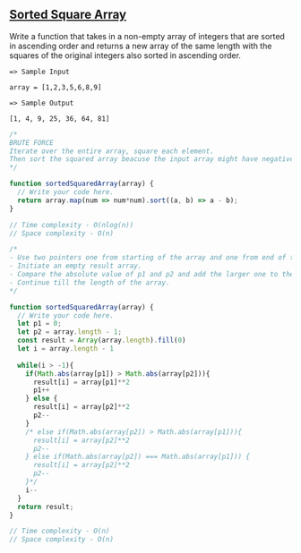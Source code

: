 ## [Sorted Square Array](https://leetcode.com/problems/squares-of-a-sorted-array/description/)

Write a function that takes in a non-empty array of integers that are sorted in ascending order and returns a new array of the same length with the squares of the original integers also sorted in ascending order.

```
=> Sample Input

array = [1,2,3,5,6,8,9]

=> Sample Output

[1, 4, 9, 25, 36, 64, 81]
```

```js
/*
BRUTE FORCE
Iterate over the entire array, square each element. 
Then sort the squared array beacuse the input array might have negative numbers
*/

function sortedSquaredArray(array) {
  // Write your code here.
  return array.map(num => num*num).sort((a, b) => a - b);
}

// Time complexity - O(nlog(n))
// Space complexity - O(n)
```

```js
/* 
- Use two pointers one from starting of the array and one from end of the array. 
- Initiate an empty result array. 
- Compare the absolute value of p1 and p2 and add the larger one to the result array starting from the last index and move that pointer inwards.
- Continue till the length of the array.
*/

function sortedSquaredArray(array) {
  // Write your code here.
  let p1 = 0;
  let p2 = array.length - 1;
  const result = Array(array.length).fill(0)
  let i = array.length - 1
  
  while(i > -1){
    if(Math.abs(array[p1]) > Math.abs(array[p2])){
      result[i] = array[p1]**2
      p1++
    } else {
	  result[i] = array[p2]**2
      p2--
    }
    /* else if(Math.abs(array[p2]) > Math.abs(array[p1])){
      result[i] = array[p2]**2
      p2--
    } else if(Math.abs(array[p2]) === Math.abs(array[p1])) {
      result[i] = array[p2]**2
      p2--
    }*/
    i--
  }
  return result;
}

// Time complexity - O(n)
// Space complexity - O(n)
```